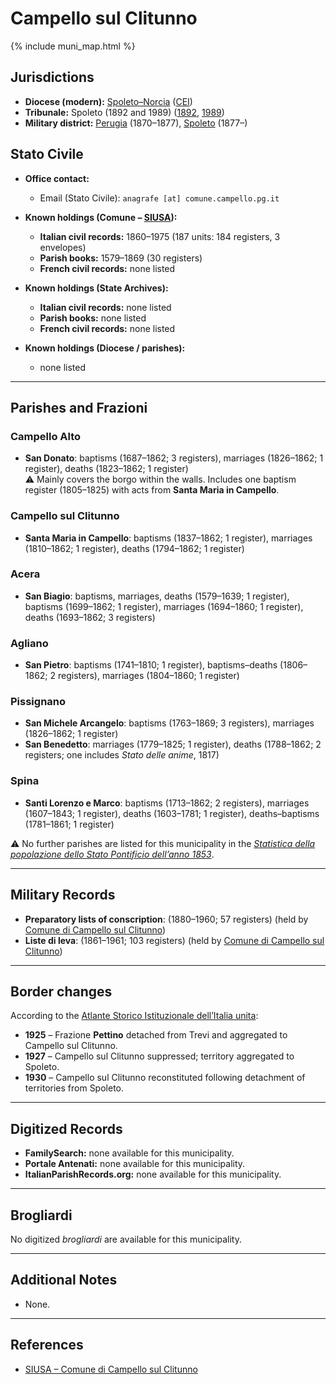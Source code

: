 # Campello sul Clitunno

{% include muni_map.html %}

## Jurisdictions

* **Diocese (modern):** [Spoleto–Norcia](../dio/spoleto.md) ([CEI](https://www.chiesacattolica.it/annuario-cei/ricerca-parrocchie/))
* **Tribunale:** Spoleto (1892 and 1989) ([1892](https://www.google.it/books/edition/Bollettino_ufficiale_del_Ministero_di_gr/kRXd4t5fK-0C?hl=en&gbpv=1&pg=PA457&printsec=frontcover), [1989](https://www.google.it/books/edition/Gazzetta_ufficiale_della_Repubblica_ital/-Z6nogg-qMQC?hl=en&gbpv=1&pg=RA8-PA38&printsec=frontcover))
* **Military district:** [Perugia](../mil/perugia.md) (1870–1877), [Spoleto](../mil/spoleto.md) (1877–)

## Stato Civile

* **Office contact:**

  * Email (Stato Civile): `anagrafe [at] comune.campello.pg.it`

* **Known holdings (Comune – [SIUSA](https://siusa-archivi.cultura.gov.it/cgi-bin/siusa/pagina.pl?TipoPag=comparc&Chiave=253846)):**

  * **Italian civil records:** 1860–1975 (187 units: 184 registers, 3 envelopes)
  * **Parish books:** 1579–1869 (30 registers)
  * **French civil records:** none listed

* **Known holdings (State Archives):**

  * **Italian civil records:** none listed
  * **Parish books:** none listed
  * **French civil records:** none listed

* **Known holdings (Diocese / parishes):**

  * none listed

---

## Parishes and Frazioni

### Campello Alto

* **San Donato**: baptisms (1687–1862; 3 registers), marriages (1826–1862; 1 register), deaths (1823–1862; 1 register) \
  ⚠️ Mainly covers the borgo within the walls. Includes one baptism register (1805–1825) with acts from **Santa Maria in Campello**.

### Campello sul Clitunno

* **Santa Maria in Campello**: baptisms (1837–1862; 1 register), marriages (1810–1862; 1 register), deaths (1794–1862; 1 register)

### Acera

* **San Biagio**: baptisms, marriages, deaths (1579–1639; 1 register), baptisms (1699–1862; 1 register), marriages (1694–1860; 1 register), deaths (1693–1862; 3 registers)

### Agliano

* **San Pietro**: baptisms (1741–1810; 1 register), baptisms–deaths (1806–1862; 2 registers), marriages (1804–1860; 1 register)

### Pissignano

* **San Michele Arcangelo**: baptisms (1763–1869; 3 registers), marriages (1826–1862; 1 register)
* **San Benedetto**: marriages (1779–1825; 1 register), deaths (1788–1862; 2 registers; one includes *Stato delle anime*, 1817)

### Spina

* **Santi Lorenzo e Marco**: baptisms (1713–1862; 2 registers), marriages (1607–1843; 1 register), deaths (1603–1781; 1 register), deaths–baptisms (1781–1861; 1 register)

⚠️ No further parishes are listed for this municipality in the *[Statistica della popolazione dello Stato Pontificio dell’anno 1853](https://www.google.it/books/edition/Statistics_della_popolazione_dello_Stato/v6dCAQAAMAAJ)*.

---

## Military Records

* **Preparatory lists of conscription**: (1880–1960; 57 registers) (held by [Comune di Campello sul Clitunno](https://siusa-archivi.cultura.gov.it/cgi-bin/siusa/pagina.pl?TipoPag=comparc&Chiave=362880&RicVM=ricercasemplice&RicProgetto=reg%2dumb&RicPag=2&RicFrmRicSemplice=Liste%20di%20leva&RicSez=complessi))
* **Liste di leva**: (1861–1961; 103 registers) (held by [Comune di Campello sul Clitunno](https://siusa-archivi.cultura.gov.it/cgi-bin/siusa/pagina.pl?TipoPag=comparc&Chiave=362880&RicVM=ricercasemplice&RicProgetto=reg%2dumb&RicPag=2&RicFrmRicSemplice=Liste%20di%20leva&RicSez=complessi))

---

## Border changes

According to the [Atlante Storico Istituzionale dell’Italia unita](http://dati.san.beniculturali.it/asi/local/detail.html?UA05075):

* **1925** – Frazione **Pettino** detached from Trevi and aggregated to Campello sul Clitunno.
* **1927** – Campello sul Clitunno suppressed; territory aggregated to Spoleto.
* **1930** – Campello sul Clitunno reconstituted following detachment of territories from Spoleto.

---

## Digitized Records

* **FamilySearch:** none available for this municipality.
* **Portale Antenati:** none available for this municipality.
* **ItalianParishRecords.org:** none available for this municipality.

---

## Brogliardi

No digitized *brogliardi* are available for this municipality.

---

## Additional Notes

* None.

---

## References

* [SIUSA – Comune di Campello sul Clitunno](https://siusa-archivi.cultura.gov.it/cgi-bin/siusa/pagina.pl?TipoPag=comparc&Chiave=253846)
